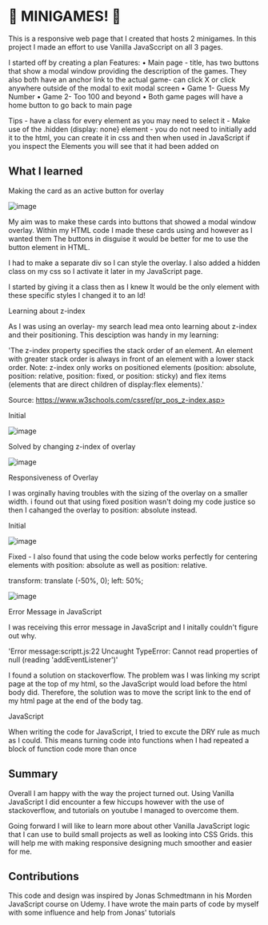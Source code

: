 # 👾 MINIGAMES! 🎲

This is a responsive web page that I created that hosts 2 minigames. In this project I made an effort to use Vanilla JavaSccript on all 3 pages. 

I started off by creating a plan 
Features:
	• Main page - title, has two buttons that show a modal window providing the description of the games. They also both have an anchor link to the actual game- can click X or click anywhere outside of the modal to exit modal screen
	• Game 1- Guess My Number
	• Game 2- Too 100 and beyond
	• Both game pages will have a home button to go back to main page

Tips 
	- have a class for every element as you may need to select it
	- Make use of the .hidden (display: none} element - you do not need to initially add it to the html, you can create it in css and then when used in JavaScript if you inspect the Elements you will see that it had been added on
	
## What I learned 

Making the card as an active button for overlay

![image](https://user-images.githubusercontent.com/92884422/151267453-e5303c55-1422-4591-86dc-d8036b1d7a5e.png)

My aim was to make these cards into buttons that showed a modal window overlay. Within my HTML code I made these cards using <divs> and <sections> however as I wanted them The buttons in disguise it would be better for me to use the button element in HTML.

I had to make a separate div so I can style the overlay. I also added a hidden class on my css so I activate it later in my JavaScript page.

I started by giving it a class then as I knew It would be the only element with these specific styles I changed it to an Id!

  Learning about z-index
  
  As I was using an overlay- my search lead mea onto learning about z-index and their positioning. This desciption was handy in my learning:
  
  'The z-index property specifies the stack order of an element.
An element with greater stack order is always in front of an element with a lower stack order.
Note: z-index only works on positioned elements (position: absolute, position: relative, position: fixed, or position: sticky) and flex items (elements that are direct children of display:flex elements).' 
  
  Source:  https://www.w3schools.com/cssref/pr_pos_z-index.asp> 
  
  Initial 
  
  ![image](https://user-images.githubusercontent.com/92884422/151268101-6a879a1c-30b4-441f-84ea-1de011ea959e.png)

  Solved by changing z-index of overlay
  
  ![image](https://user-images.githubusercontent.com/92884422/151268379-1d585328-b15a-4ca9-b5b3-bbc36c933d91.png)

 Responsiveness of Overlay
  
  I was orginally having troubles with the sizing of the overlay on a smaller width. i found out that using fixed position wasn't doing my code justice so then I cahanged the overlay to position: absolute instead.
  
  Initial
  
  ![image](https://user-images.githubusercontent.com/92884422/151268797-71892e01-2365-4b2e-a174-cc35d6940baf.png)

  Fixed - I also found that using the code below works perfectly for centering  elements with position: absolute as well as position: relative. 
  
  transform: translate (-50%, 0);
  left: 50%;
  
  
  
  ![image](https://user-images.githubusercontent.com/92884422/151268860-aea5dfa2-df1f-47cc-856e-21ecdbe58c13.png)

  
  
  Error Message in JavaScript
  
  I was receiving this error message in JavaScript and I initally couldn't figure out why.
  
  'Error message:scriptt.js:22 Uncaught TypeError: Cannot read properties of null (reading 'addEventListener')'
  
  I found a solution on stackoverflow. The problem was I was linking my script page at the top of my html, so the JavaScript would load before the html body did. Therefore, the solution was to move the script link to the end of my html page at the end of the body tag.
  

  JavaScript
  
  When writing the code for JavaScript, I tried to excute the DRY rule as much as I could. This means turning code into functions when I had repeated a block of function code more than once 
	
## Summary
  
  Overall I am happy with the way the project turned out. Using Vanilla JavaScript I did encounter a few hiccups however with the use of stackoverflow, and tutorials on youtube I managed to overcome them.
  
  Going forward I will like to learn more about other Vanilla JavaScript logic that I can use to build small projects as well as looking into CSS Grids. this will help me with making responsive designing much smoother and easier for me.
  
  
## Contributions 
 This code and design was inspired by Jonas Schmedtmann in his Morden JavaScript course on Udemy. I have wrote the main parts of code by myself with some influence and help from Jonas' tutorials
  

  
  


